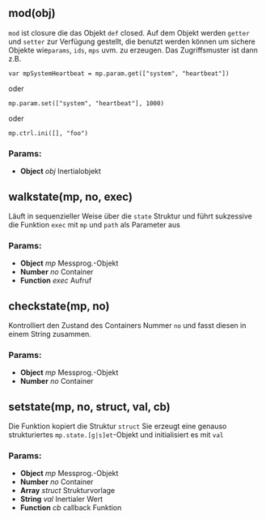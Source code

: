 

<!-- Start ./lib/generic.js -->

## mod(obj)

```mod``` ist closure die das Objekt
```def``` closed.
Auf dem Objekt werden  ```getter```
und ```setter``` zur Verfügung gestellt,
die benutzt werden können um sichere
Objekte wie```params```, ```ids```,
```mps``` uvm. zu erzeugen. Das
Zugriffsmuster ist dann z.B.

```
var mpSystemHeartbeat = mp.param.get(["system", "heartbeat"])
```

oder

```
mp.param.set(["system", "heartbeat"], 1000)
```

oder

```
mp.ctrl.ini([], "foo")
```

### Params: 

* **Object** *obj* Inertialobjekt

## walkstate(mp, no, exec)

Läuft in sequenzieller Weise
über die ```state``` Struktur
und führt sukzessive die Funktion
```exec``` mit ```mp``` und ```path```
als Parameter aus

### Params: 

* **Object** *mp* Messprog.-Objekt
* **Number** *no* Container
* **Function** *exec* Aufruf

## checkstate(mp, no)

Kontrolliert den Zustand des Containers
Nummer ```no``` und fasst diesen in einem
String zusammen.

### Params: 

* **Object** *mp* Messprog.-Objekt
* **Number** *no* Container

## setstate(mp, no, struct, val, cb)

Die Funktion kopiert die Struktur ```struct```
Sie erzeugt eine genauso strukturiertes
```mp.state.[g|s]et```-Objekt und initialisiert
es mit ```val```

### Params: 

* **Object** *mp* Messprog.-Objekt
* **Number** *no* Container
* **Array** *struct* Strukturvorlage
* **String** *val* Inertialer Wert
* **Function** *cb* callback Funktion

<!-- End ./lib/generic.js -->

